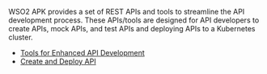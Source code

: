 WSO2 APK provides a set of REST APIs and tools to streamline the API development process. These APIs/tools are designed for API developers to create APIs, mock APIs, and test APIs and deploying APIs to a Kubernetes cluster.

- [Tools for Enhanced API Development](tools-for-api-development.md)
- [Create and Deploy API](create-and-deploy-api.md)